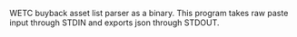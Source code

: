 WETC buyback asset list parser as a binary. This program takes raw paste input through STDIN and exports json through STDOUT.
